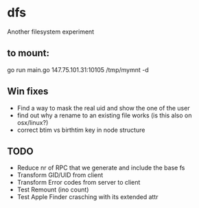 # dfs
Another filesystem experiment

## to mount:
go run main.go 147.75.101.31:10105 /tmp/mymnt -d

## Win fixes
- Find a way to mask the real uid and show the one of the user
- find out why a rename to an existing file works (is this also on osx/linux?)
- correct btim vs birthtim key in node structure

## TODO
- Reduce nr of RPC that we generate and include the base fs
- Transform GID/UID from client
- Transform Error codes from server to client
- Test Remount (ino count)
- Test Apple Finder crasching with its extended attr
